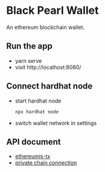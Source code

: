 # Black Pearl Wallet
An ethereum blockchain wallet.

## Run the app
* yarn serve
* visit http://localhost:8080/

## Connect hardhat node
* start hardhat node
    ```
    npx hardhat node
    ```
* switch wallet network in settings

## API document
* [ethereumjs-tx](https://github.com/ethereumjs/ethereumjs-tx)
* [private chain connection](https://github.com/ethereumjs/ethereumjs-tx/blob/master/examples/custom-chain-tx.ts)